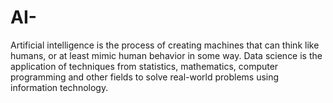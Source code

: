 # AI-
Artificial intelligence is the process of creating machines that can think like humans, or at least mimic human behavior in some way. Data science is the application of techniques from statistics, mathematics, computer programming and other fields to solve real-world problems using information technology.
